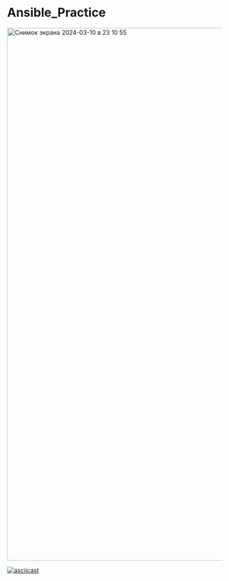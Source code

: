 # Ansible_Practice

<img width="1244" alt="Снимок экрана 2024-03-10 в 23 10 55" src="https://github.com/IzarlyShark/Ansible_Practice/assets/115780892/92280826-c585-421d-933a-746d7eac50e8">

[![ asciicast](https://asciinema.org/a/UZAHndMQu8oAzGJFvDVurlcqC.svg)](https://asciinema.org/a/UZAHndMQu8oAzGJFvDVurlcqC)